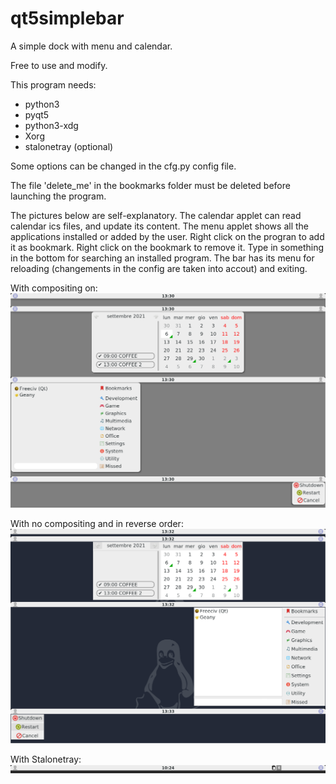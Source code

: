 # qt5simplebar

A simple dock with menu and calendar.

Free to use and modify.

This program needs:
- python3
- pyqt5
- python3-xdg
- Xorg
- stalonetray (optional)

Some options can be changed in the cfg.py config file.

The file 'delete_me' in the bookmarks folder must be deleted before launching the program.

The pictures below are self-explanatory. The calendar applet can read calendar ics files, and update its content. The menu applet shows all the applications installed or added by the user. Right click on the progran to add it as bookmark. Right click on the bookmark to remove it. Type in something in the bottom for searching an installed program. The bar has its menu for reloading (changements in the config are taken into accout) and exiting.

With compositing on:
![My image](https://github.com/frank038/qt5simplebar/blob/main/screenshot1.png)

With no compositing and in reverse order:
![My image](https://github.com/frank038/qt5simplebar/blob/main/screenshot2.png)

With Stalonetray:
![My image](https://github.com/frank038/qt5simplebar/blob/main/screenshot3.png)
